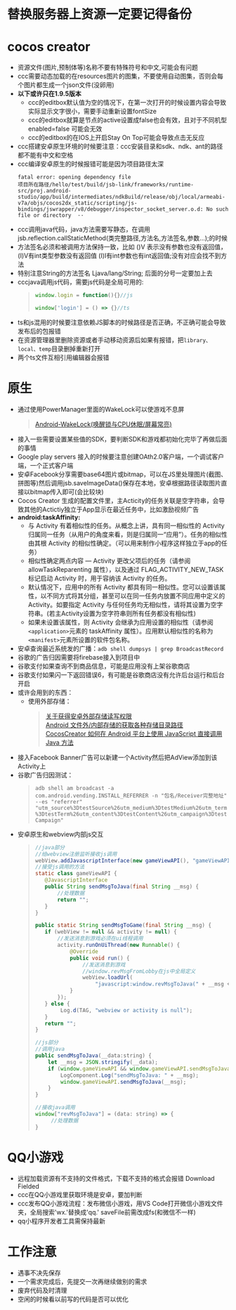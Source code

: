 # 替换服务器上资源一定要记得备份
# cocos creator
* 资源文件(图片,预制体等)名称不要有特殊符号和中文,可能会有问题  
* ccc需要动态加载的在resources图片的图集，不要使用自动图集，否则会每个图片都生成一个json文件(没卵用)  
* **以下或许只在1.9.5版本**
    * ccc的editbox默认值为空的情况下，在第一次打开的时候设置内容会导致实际显示文字很小，需要手动重新设置fontSize  
    * ccc的editbox就算是节点的active设置成false也会有效，且对于不同机型 enabled=false 可能会无效  
    * ccc的editbox的在IOS上开启Stay On Top可能会导致点击无反应  
* ccc搭建安卓原生环境的时候要注意：ccc安装目录和sdk、ndk、ant的路径都不能有中文和空格  
* ccc编译安卓原生的时候报错可能是因为项目路径太深  
    ``` 
    fatal error: opening dependency file  
    项目所在路径/hello/test/build/jsb-link/frameworks/runtime-src/proj.android-studio/app/build/intermediates/ndkBuild/release/obj/local/armeabi-v7a/objs/cocos2dx_static/scripting/js-bindings/jswrapper/v8/debugger/inspector_socket_server.o.d: No such file or directory  ··
    ```
* ccc调用java代码，java方法需要写静态，在调用jsb.reflection.callStaticMethod(类完整路径,方法名,方法签名,参数...);的时候  
* 方法签名必须和被调用方法保持一致，比如 ()V 表示没有参数也没有返回值，(I)V有int类型参数没有返回值 (I)I有int参数也有int返回值;没有对应会找不到方法
* 特别注意String的方法签名 Ljava/lang/String; 后面的分号一定要加上去
* cccjava调用js代码，需要js代码是全局可用的:  
    >```javascript
    >window.login = function(){}//js
    >```
    >```typescript
    >window['login'] = () => {}//ts
    >```
* ts和js混用的时候要注意依赖JS脚本的时候路径是否正确，不正确可能会导致发布后的包报错
* 在资源管理器里删除资源或者手动移动资源后如果有报错，把`library、local、temp`目录删掉重新打开
* 两个ts文件互相引用编辑器会报错
# 原生
* 通过使用PowerManager里面的WakeLock可以使游戏不息屏
    > [Android-WakeLock(唤醒锁与CPU休眠/屏幕常亮)](https://blog.csdn.net/qq_32115439/article/details/80169222)
* 接入一些需要设置某些值的SDK，要判断SDK和游戏都初始化完毕了再做后面的事情
* Google play servers 接入的时候要注意创建OAth2.0客户端，一个调试客户端，一个正式客户端
* 安卓Facebook分享需要base64图片或bitmap，可以在JS里处理图片(截图、拼图等)然后调用jsb.saveImageData()保存在本地，安卓根据路径读取图片直接以bitmap传入即可(会比较块)
* Cocos Creator 生成的配置文件里，主Acticity的任务关联是空字符串，会导致其他的Actictiy独立于App显示在最近任务中，比如激励视频广告
* **android:taskAffinity:**  
    * 与 Activity 有着相似性的任务。从概念上讲，具有同一相似性的 Activity 归属同一任务（从用户的角度来看，则是归属同一“应用”）。任务的相似性由其根 Activity 的相似性确定。（可以用来制作小程序这样独立于app的任务）
    * 相似性确定两点内容 — Activity 更改父项后的任务（请参阅 allowTaskReparenting 属性），以及通过 FLAG_ACTIVITY_NEW_TASK 标记启动 Activity 时，用于容纳该 Activity 的任务。
    * 默认情况下，应用中的所有 Activity 都具有同一相似性。您可以设置该属性，以不同方式将其分组，甚至可以在同一任务内放置不同应用中定义的 Activity。如要指定 Activity 与任何任务均无相似性，请将其设置为空字符串。(若主Activity设置为空字符串则所有任务都没有相似性)
    * 如果未设置该属性，则 Activity 会继承为应用设置的相似性（请参阅` <application> `元素的 taskAffinity 属性）。应用默认相似性的名称为` <manifest> `元素所设置的软件包名称。
* 安卓查询最近系统发的广播：`adb shell dumpsys | grep BroadcastRecord`
* 谷歌的广告归因需要将firebase接入到项目中
* 谷歌支付如果查询不到商品信息，可能是应用没有上架谷歌商店
* 谷歌支付如果闪一下返回错误6，有可能是谷歌商店没有允许后台运行和后台开启
* 或许会用到的东西：
  * 使用外部存储：
    > [关于获得安卓外部存储读写权限](https://www.cnblogs.com/zanzg/p/9129375.html)  
        [Android 文件外/内部存储的获取各种存储目录路径](https://blog.csdn.net/csdn_aiyang/article/details/80665185)  
        [CocosCreator 如何在 Android 平台上使用 JavaScript 直接调用 Java 方法](https://docs.cocos.com/creator/manual/zh/advanced-topics/java-reflection.html?h=java)
* 接入Facebook Banner广告可以新建一个Activity然后把AdView添加到该Activity上
* 谷歌广告归因测试： 
    >`adb shell am broadcast -a com.android.vending.INSTALL_REFERRER -n "包名/Receiver完整地址" --es "referrer" "utm_source%3DtestSource%26utm_medium%3DtestMedium%26utm_term%3DtestTerm%26utm_content%3DtestContent%26utm_campaign%3DtestCampaign"`
* 安卓原生和webview内部js交互
    >    ```Java
    >   //java部分
    >   //给webview注册监听接收js调用
    >   webView.addJavascriptInterface(new gameViewAPI(), "gameViewAPI");
    >   //接受js调用的方法
    >    static class gameViewAPI {
    >       @JavascriptInterface
    >       public String sendMsgToJava(final String __msg) {
    >           //处理数据
    >           return "";
    >       }
    >   }
    >
    >   public static String sendMsgToGame(final String __msg) {
    >       if (webView != null && activity != null) {
    >           //发送消息到游戏必须在ui线程调用
    >           activity.runOnUiThread(new Runnable() {
    >               @Override
    >               public void run() {
    >                   //发送消息到游戏
    >                   //window.revMsgFromLobby在js中全局定义
    >                   webView.loadUrl(
    >                       "javascript:window.revMsgToJava(" + __msg + ")");
    >               }
    >           });
    >       } else {
    >            Log.d(TAG, "webview or activity is null");
    >       }
    >       return "";
    >   }
    >    ```
    >   ```javascript
    >   //js部分
    >   //调用java
    >   public sendMsgToJava(__data:string) {
    >       let __msg = JSON.stringify(__data);
    >       if (window.gameViewAPI && window.gameViewAPI.sendMsgToJava) {
    >           LogComponent.Log("sendMsgToJava: " + __msg);
    >           window.gameViewAPI.sendMsgToJava(__msg);
    >       }
    >   }
    >   
    >   //接收java调用
    >   window["revMsgToJava"] = (data: string) => {
    >        //处理数据
    >   }
    >   ```
# QQ小游戏
* 远程加载资源有不支持的文件格式，下载不支持的格式会报错 Download Fielded
* ccc在QQ小游戏里获取环境是安卓，要加判断
* ccc发布QQ小游戏流程：发布微信小游戏，用VS Code打开微信小游戏文件夹，全局搜索'wx.'替换成'qq.'  saveFile前需改成fs(和微信不一样)
* qq小程序开发者工具需保持最新
# 工作注意
* 遇事不决先保存
* 一个需求完成后，先提交一次再继续做别的需求
* 废弃代码及时清理
* 空闲的时候看以前写的代码是否可以优化